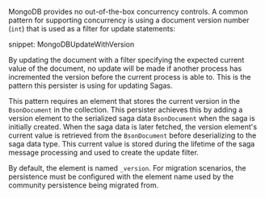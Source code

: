 MongoDB provides no out-of-the-box concurrency controls. A common pattern for supporting concurrency is using a document version number (`int`) that is used as a filter for update statements:

snippet: MongoDBUpdateWithVersion

By updating the document with a filter specifying the expected current value of the document, no update will be made if another process has incremented the version before the current process is able to. This is the pattern this persister is using for updating Sagas.

This pattern requires an element that stores the current version in the `BsonDocument` in the collection. This persister achieves this by adding a version element to the serialized saga data `BsonDocument` when the saga is initially created. When the saga data is later fetched, the version element's current value is retrieved from the `BsonDocument` before deserializing to the saga data type. This current value is stored during the lifetime of the saga message processing and used to create the update filter.

By default, the element is named `_version`. For migration scenarios, the persistence must be configured with the element name used by the community persistence being migrated from.